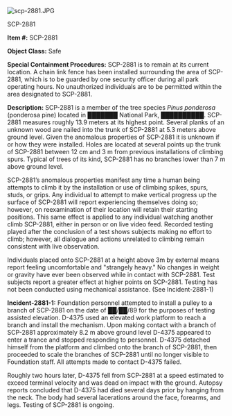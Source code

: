 ![scp-2881.JPG](http://scp-wiki.wdfiles.com/local--files/scp-2881/scp-2881.JPG)

SCP-2881

**Item #:** SCP-2881

**Object Class:** Safe

**Special Containment Procedures:** SCP-2881 is to remain at its current location. A chain link fence has been installed surrounding the area of SCP-2881, which is to be guarded by one security officer during all park operating hours. No unauthorized individuals are to be permitted within the area designated to SCP-2881.

**Description:** SCP-2881 is a member of the tree species _Pinus ponderosa_ (ponderosa pine) located in ███████ National Park, ██████████. SCP-2881 measures roughly 13.9 meters at its highest point. Several planks of an unknown wood are nailed into the trunk of SCP-2881 at 5.3 meters above ground level. Given the anomalous properties of SCP-2881 it is unknown if or how they were installed. Holes are located at several points up the trunk of SCP-2881 between 12 cm and 3 m from previous installations of climbing spurs. Typical of trees of its kind, SCP-2881 has no branches lower than 7 m above ground level.

SCP-2881’s anomalous properties manifest any time a human being attempts to climb it by the installation or use of climbing spikes, spurs, studs, or grips. Any individual to attempt to make vertical progress up the surface of SCP-2881 will report experiencing themselves doing so; however, on reexamination of their location will retain their starting positions. This same effect is applied to any individual watching another climb SCP-2881, either in person or on live video feed. Recorded testing played after the conclusion of a test shows subjects making no effort to climb; however, all dialogue and actions unrelated to climbing remain consistent with live observation.

Individuals placed onto SCP-2881 at a height above 3m by external means report feeling uncomfortable and "strangely heavy." No changes in weight or gravity have ever been observed while in contact with SCP-2881. Test subjects report a greater effect at higher points on SCP-2881. Testing has not been conducted using mechanical assistance. (See Incident-2881-1)

**Incident-2881-1:** Foundation personnel attempted to install a pulley to a branch of SCP-2881 on the date of ██/██/89 for the purposes of testing assisted elevation. D-4375 used an elevated work platform to reach a branch and install the mechanism. Upon making contact with a branch of SCP-2881 approximately 8.2 m above ground level D-4375 appeared to enter a trance and stopped responding to personnel. D-4375 detached himself from the platform and climbed onto the branch of SCP-2881, then proceeded to scale the branches of SCP-2881 until no longer visible to Foundation staff. All attempts made to contact D-4375 failed.

Roughly two hours later, D-4375 fell from SCP-2881 at a speed estimated to exceed terminal velocity and was dead on impact with the ground. Autopsy reports concluded that D-4375 had died several days prior by hanging from the neck. The body had several lacerations around the face, forearms, and legs. Testing of SCP-2881 is ongoing.